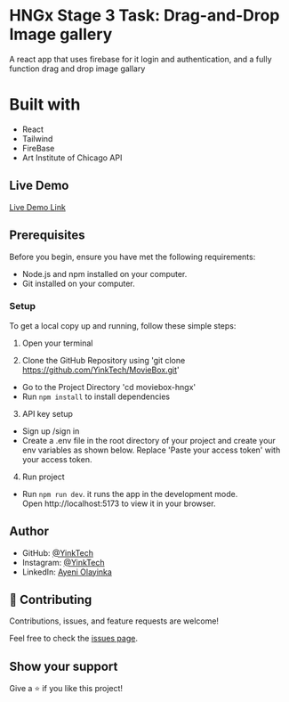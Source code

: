 # HNGx Stage 3 Task: Drag-and-Drop Image gallery 

A react app that uses firebase for it login and authentication, and a fully function drag and drop image gallary

# Built with

- React
- Tailwind
- FireBase
- Art Institute of Chicago API

## Live Demo

[Live Demo Link](https://fun-image-gallery.vercel.app/)

## Prerequisites

Before you begin, ensure you have met the following requirements:

- Node.js and npm installed on your computer.
- Git installed on your computer.

### Setup

To get a local copy up and running, follow these simple steps:

1. Open your terminal

2. Clone the GitHub Repository using 'git clone https://github.com/YinkTech/MovieBox.git'

- Go to the Project Directory 'cd moviebox-hngx'
- Run `npm install` to install dependencies

3. API key setup

- Sign up /sign in
- Create a .env file in the root directory of your project and create your env variables as shown below. Replace 'Paste your access token' with your access token.


4. Run project

- Run `npm run dev`. it runs the app in the development mode.<br>
  Open http://localhost:5173 to view it in your browser.


## Author

* GitHub: [@YinkTech](https://github.com/YinkTech)
* Instagram: [@YinkTech](https://twitter.com/layinka4dat)
* LinkedIn: [Ayeni Olayinka](https://www.linkedin.com/in/yinktech/)

## 🤝 Contributing

Contributions, issues, and feature requests are welcome!

Feel free to check the [issues page](https://github.com/YinkTech/Image-Gallery/issues).

## Show your support

Give a ⭐️ if you like this project!